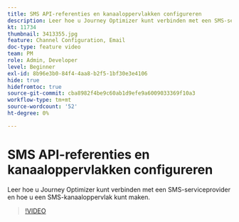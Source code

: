 ```yaml
---
title: SMS API-referenties en kanaaloppervlakken configureren
description: Leer hoe u Journey Optimizer kunt verbinden met een SMS-serviceprovider en hoe u een SMS-kanaaloppervlak kunt maken.
kt: 11734
thumbnail: 3413355.jpg
feature: Channel Configuration, Email
doc-type: feature video
team: PM
role: Admin, Developer
level: Beginner
exl-id: 8b96e3b0-84f4-4aa8-b2f5-1bf30e3e4106
hide: true
hidefromtoc: true
source-git-commit: cba8982f4be9c60ab1d9efe9a6009033369f10a3
workflow-type: tm+mt
source-wordcount: '52'
ht-degree: 0%

---
```


# SMS API-referenties en kanaaloppervlakken configureren

Leer hoe u Journey Optimizer kunt verbinden met een SMS-serviceprovider en hoe u een SMS-kanaaloppervlak kunt maken.

>[!VIDEO](https://video.tv.adobe.com/v/3413355?quality=12)
